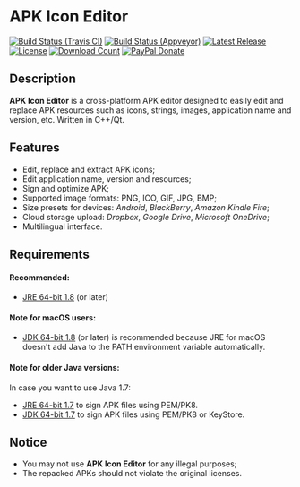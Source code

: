 # APK Icon Editor

[![Build Status (Travis CI)](https://travis-ci.org/kefir500/apk-icon-editor.svg?branch=master)](https://travis-ci.org/kefir500/apk-icon-editor/builds)
[![Build Status (Appveyor)](https://ci.appveyor.com/api/projects/status/github/kefir500/apk-icon-editor?branch=master&svg=true)](https://ci.appveyor.com/project/kefir500/apk-icon-editor/history)
[![Latest Release](https://img.shields.io/github/release/kefir500/apk-icon-editor.svg?maxAge=86400)](https://github.com/kefir500/apk-icon-editor/releases/latest)
[![License](https://img.shields.io/badge/license-GPLv3-blue.svg?maxAge=2592000)](https://raw.githubusercontent.com/kefir500/apk-icon-editor/master/LICENSE)
[![Download Count](https://img.shields.io/github/downloads/kefir500/apk-icon-editor/total.svg?maxAge=86400)](https://github.com/kefir500/apk-icon-editor/releases)
[![PayPal Donate](https://img.shields.io/badge/donate-PayPal-orange.svg?logo=paypal)](https://www.paypal.me/kefir500)

## Description
**APK Icon Editor** is a cross-platform APK editor designed to easily edit and replace APK resources such as icons, strings, images, application name and version, etc. Written in C++/Qt.

## Features
- Edit, replace and extract APK icons;
- Edit application name, version and resources;
- Sign and optimize APK;
- Supported image formats: PNG, ICO, GIF, JPG, BMP;
- Size presets for devices: *Android*, *BlackBerry*, *Amazon Kindle Fire*;
- Cloud storage upload: *Dropbox*, *Google Drive*, *Microsoft OneDrive*;
- Multilingual interface.

## Requirements
#### Recommended:
- [JRE 64-bit 1.8](https://www.java.com/en/download/manual.jsp) (or later)
#### Note for macOS users:
- [JDK 64-bit 1.8](https://www.oracle.com/technetwork/java/javase/downloads/jdk8-downloads-2133151.html) (or later) is recommended because JRE for macOS doesn't add Java to the PATH environment variable automatically.
#### Note for older Java versions:
In case you want to use Java 1.7:
- [JRE 64-bit 1.7](https://www.oracle.com/technetwork/java/javase/downloads/java-archive-downloads-javase7-521261.html) to sign APK files using PEM/PK8.
- [JDK 64-bit 1.7](https://www.oracle.com/technetwork/java/javase/downloads/java-archive-downloads-javase7-521261.html) to sign APK files using PEM/PK8 or KeyStore.

## Notice
- You may not use **APK Icon Editor** for any illegal purposes;
- The repacked APKs should not violate the original licenses.

